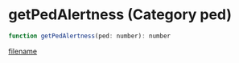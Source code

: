 # getPedAlertness (Category ped)

```js
function getPedAlertness(ped: number): number
```

[filename](getPedAlertness_m.md ':include')